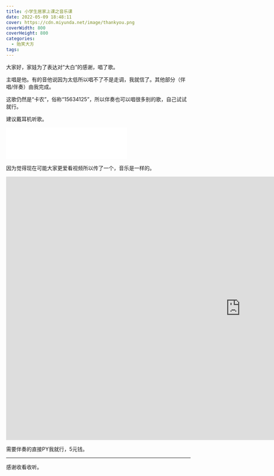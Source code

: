 ```yaml
---
title: 小学生居家上课之音乐课
date: 2022-05-09 18:48:11
cover: https://cdn.miyunda.net/image/thankyou.png
coverWidth: 800
coverHeight: 800
categories:
  - 贻笑大方
tags:
---
```



大家好，家娃为了表达对“大白”的感谢，唱了歌。
<!-- more -->
主唱是他。有的音他说因为太低所以唱不了不是走调，我就信了。其他部分（伴唱/伴奏）由我完成。

这歌仍然是“卡农”，俗称“15634125”，所以伴奏也可以唱很多别的歌，自己试试就行。

建议戴耳机听歌。

<iframe frameborder="no" border="0" marginwidth="0" marginheight="0" width=330 height=86 src="//music.163.com/outchain/player?type=2&id=1945635738&auto=0&height=66"></iframe>

因为觉得现在可能大家更爱看视频所以传了一个，音乐是一样的。
<iframe id="spkj" src="https://www.acfun.cn/player/ac34770226" style="height: 720px; width: 1280px; left: 0px; top: 0px;" frameborder="no" scrolling="no" allowfullscreen="allowfullscreen"> </iframe>

需要伴奏的直接PY我就行，5元钱。


---

感谢收看收听。